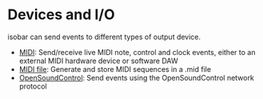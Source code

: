 # Devices and I/O 

isobar can send events to different types of output device.

- [MIDI](midi.md): Send/receive live MIDI note, control and clock events, either to an external MIDI hardware device or software DAW
- [MIDI file](midifile.md): Generate and store MIDI sequences in a .mid file
- [OpenSoundControl](osc.md): Send events using the OpenSoundControl network protocol
